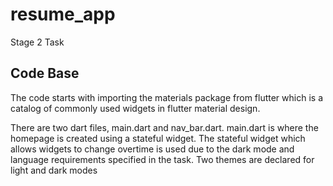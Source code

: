 # resume_app

Stage 2 Task

## Code Base
The code starts with importing the materials package from flutter which is a catalog of commonly
used widgets in flutter material design.

There are two dart files, main.dart and nav_bar.dart.
main.dart is where the homepage is created using a stateful widget.
The stateful widget which allows widgets to change overtime is used due to the dark mode and language requirements
specified in the task. Two themes are declared for light and dark modes









